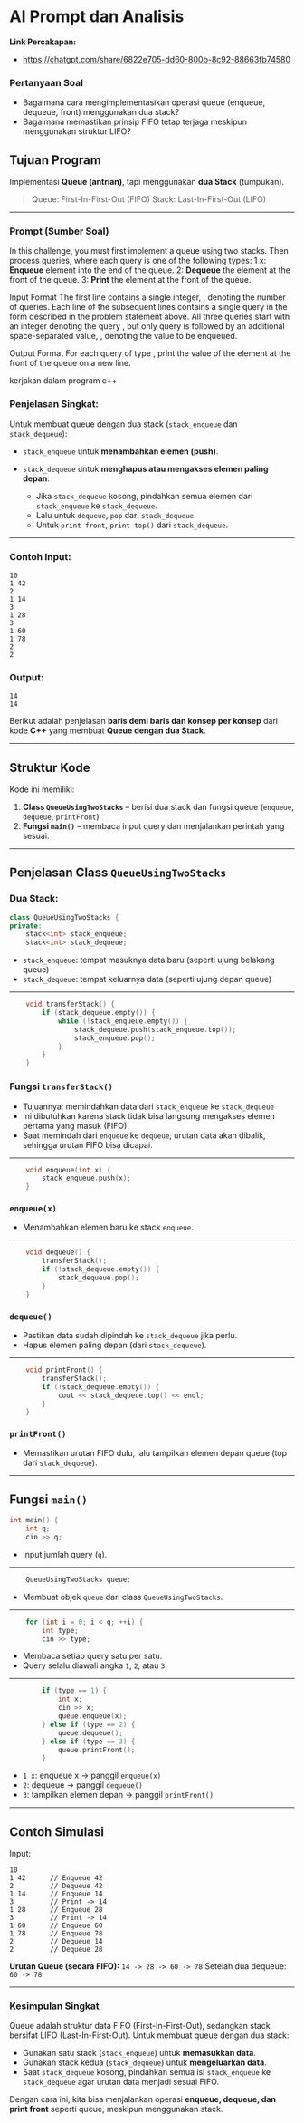 # AI Prompt dan Analisis


**Link Percakapan:**  
- https://chatgpt.com/share/6822e705-dd60-800b-8c92-88663fb74580
  

### Pertanyaan Soal
- Bagaimana cara mengimplementasikan operasi queue (enqueue, dequeue, front) menggunakan dua stack?
- Bagaimana memastikan prinsip FIFO tetap terjaga meskipun menggunakan struktur LIFO?
  

##  Tujuan Program

Implementasi **Queue (antrian)**, tapi menggunakan **dua Stack** (tumpukan).

> Queue: First-In-First-Out (FIFO)
> Stack: Last-In-First-Out (LIFO)

---


### Prompt (Sumber Soal)
In this challenge, you must first implement a queue using two stacks. Then process queries, where each query is one of the following types: 
 1 x: **Enqueue** element into the end of the queue. 
 2: **Dequeue** the element at the front of the queue. 
 3: **Print** the element at the front of the queue.

Input Format The first line contains a single integer, , denoting the number of queries. Each line of the subsequent lines contains a single query in the form described in the problem statement above. All three queries start with an integer denoting the query , but only query is followed by an additional space-separated value, , denoting the value to be enqueued. 

Output Format For each query of type , print the value of the element at the front of the queue on a new line. 

kerjakan dalam program c++


###  **Penjelasan Singkat:**

Untuk membuat queue dengan dua stack (`stack_enqueue` dan `stack_dequeue`):

* `stack_enqueue` untuk **menambahkan elemen (push)**.
* `stack_dequeue` untuk **menghapus atau mengakses elemen paling depan**:

  * Jika `stack_dequeue` kosong, pindahkan semua elemen dari `stack_enqueue` ke `stack_dequeue`.
  * Lalu untuk `dequeue`, `pop` dari `stack_dequeue`.
  * Untuk `print front`, `print top()` dari `stack_dequeue`.

---

###  **Contoh Input:**

```
10
1 42
2
1 14
3
1 28
3
1 60
1 78
2
2
```

###  **Output:**

```
14
14
```




Berikut adalah penjelasan **baris demi baris dan konsep per konsep** dari kode **C++** yang membuat **Queue dengan dua Stack**.

---

##  Struktur Kode

Kode ini memiliki:

1. **Class `QueueUsingTwoStacks`** – berisi dua stack dan fungsi queue (`enqueue`, `dequeue`, `printFront`)
2. **Fungsi `main()`** – membaca input query dan menjalankan perintah yang sesuai.

---

##  Penjelasan Class `QueueUsingTwoStacks`



###  Dua Stack:

```cpp
class QueueUsingTwoStacks {
private:
    stack<int> stack_enqueue;
    stack<int> stack_dequeue;
```

* `stack_enqueue`: tempat masuknya data baru (seperti ujung belakang queue)
* `stack_dequeue`: tempat keluarnya data (seperti ujung depan queue)

---

```cpp
    void transferStack() {
        if (stack_dequeue.empty()) {
            while (!stack_enqueue.empty()) {
                stack_dequeue.push(stack_enqueue.top());
                stack_enqueue.pop();
            }
        }
    }
```

###  Fungsi `transferStack()`

* Tujuannya: memindahkan data dari `stack_enqueue` ke `stack_dequeue`
* Ini dibutuhkan karena stack tidak bisa langsung mengakses elemen pertama yang masuk (FIFO).
* Saat memindah dari `enqueue` ke `dequeue`, urutan data akan dibalik, sehingga urutan FIFO bisa dicapai.

---

```cpp
    void enqueue(int x) {
        stack_enqueue.push(x);
    }
```

###  `enqueue(x)`

* Menambahkan elemen baru ke stack `enqueue`.

---

```cpp
    void dequeue() {
        transferStack();
        if (!stack_dequeue.empty()) {
            stack_dequeue.pop();
        }
    }
```

###  `dequeue()`

* Pastikan data sudah dipindah ke `stack_dequeue` jika perlu.
* Hapus elemen paling depan (dari `stack_dequeue`).

---

```cpp
    void printFront() {
        transferStack();
        if (!stack_dequeue.empty()) {
            cout << stack_dequeue.top() << endl;
        }
    }
```

###  `printFront()`

* Memastikan urutan FIFO dulu, lalu tampilkan elemen depan queue (top dari `stack_dequeue`).

---

##  Fungsi `main()`

```cpp
int main() {
    int q;
    cin >> q;
```

* Input jumlah query (`q`).

---

```cpp
    QueueUsingTwoStacks queue;
```

* Membuat objek `queue` dari class `QueueUsingTwoStacks`.

---

```cpp
    for (int i = 0; i < q; ++i) {
        int type;
        cin >> type;
```

* Membaca setiap query satu per satu.
* Query selalu diawali angka `1`, `2`, atau `3`.

---

```cpp
        if (type == 1) {
            int x;
            cin >> x;
            queue.enqueue(x);
        } else if (type == 2) {
            queue.dequeue();
        } else if (type == 3) {
            queue.printFront();
        }
```

* `1 x`: enqueue x → panggil `enqueue(x)`
* `2`: dequeue → panggil `dequeue()`
* `3`: tampilkan elemen depan → panggil `printFront()`

---

##  Contoh Simulasi

Input:

```
10
1 42      // Enqueue 42
2         // Dequeue 42
1 14      // Enqueue 14
3         // Print -> 14
1 28      // Enqueue 28
3         // Print -> 14
1 60      // Enqueue 60
1 78      // Enqueue 78
2         // Dequeue 14
2         // Dequeue 28
```

**Urutan Queue (secara FIFO):**
`14 -> 28 -> 60 -> 78`
Setelah dua dequeue:
`60 -> 78`

---



###  **Kesimpulan Singkat**

Queue adalah struktur data FIFO (First-In-First-Out), sedangkan stack bersifat LIFO (Last-In-First-Out). Untuk membuat queue dengan dua stack:

* Gunakan satu stack (`stack_enqueue`) untuk **memasukkan data**.
* Gunakan stack kedua (`stack_dequeue`) untuk **mengeluarkan data**.
* Saat `stack_dequeue` kosong, pindahkan semua isi `stack_enqueue` ke `stack_dequeue` agar urutan data menjadi sesuai FIFO.

Dengan cara ini, kita bisa menjalankan operasi **enqueue, dequeue, dan print front** seperti queue, meskipun menggunakan stack.












